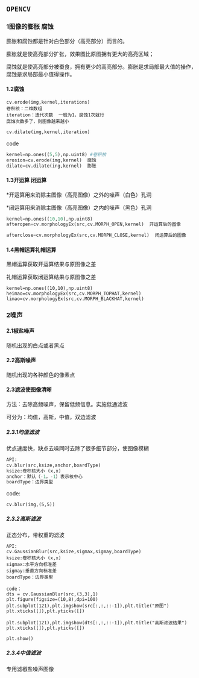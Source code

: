## ```OPENCV```

### 1图像的膨胀 腐蚀

膨胀和腐蚀都是针对白色部分（高亮部分）而言的。

膨胀就是使高亮部分扩张，效果图比原图拥有更大的高亮区域；

腐蚀就是使高亮部分被蚕食，拥有更少的高亮部分。膨胀是求局部最大值的操作，腐蚀是求局部最小值得操作。

#### 1.2腐蚀

```pyt
cv.erode(img,kernel,iterations)
卷积核：二维数组
iteration：迭代次数  一般为1，腐蚀1次就行
腐蚀次数多了，则图像越来越小
```

```py
cv.dilate(img,kernel,iteration)

```

code

```py
kernel=np.ones((5,5),np.uint8) #卷积核
erosion=cv.erode(img,kernel)  腐蚀
dilate=cv.dilate(ing,kernel)  膨胀

```

#### 1.3开运算 闭运算

*开运算用来消除主图像（高亮图像）之外的噪声（白色）孔洞

*闭运算用来消除主图像（高亮图像）之内的噪声（黑色）孔洞

```py
kernel=np.ones((10,10),np.uint8)
afteropen=cv.morphologyEx(src,cv.MORPH_OPEN,kernel)  开运算后的图像

afterclose=cv.morphologyEx(src,cv.MORPH_CLOSE,kernel)  闭运算后的图像

```

#### 1.4黑帽运算礼帽运算

黑帽运算获取开运算结果与原图像之差

礼帽运算获取闭运算结果与原图像之差

```pyt
kernel=np.ones((10,10),np.uint8)
heimao=cv.morphologyEx(src,cv.MORPH_TOPHAT,kernel)  
limao=cv.morphologyEx(src,cv.MORPH_BLACKHAT,kernel) 
```



### 2噪声

#### 2.1椒盐噪声

随机出现的白点或者黑点

#### 2.2高斯噪声

随机出现的各种颜色的像素点

#### 2.3滤波使图像清晰

方法：去除高频噪声，保留低频信息。实施低通滤波

可分为：均值，高斯，中值，双边滤波

##### 2.3.1均值滤波

优点速度快，缺点去噪同时去除了很多细节部分，使图像模糊

```py
API:
cv.blur(src,ksize,anchor,boardType)
ksize:卷积核大小 (x,x)
anchor：默认（-1，-1）表示核中心
boardType：边界类型	
```

code:

```pyt
cv.blur(img,(5,5))
```

##### 2.3.2高斯滤波

正态分布，带权重的滤波

```pyth
API:
cv.GaussianBlur(src,ksize,sigmax,sigmay,boardType)
ksize:卷积核大小 (x,x)
sigmax:水平方向标准差
sigmay:垂直方向标准差
boardType：边界类型	

code：
dts = cv.GaussianBlur(src,(3,3),1)
plt.figure(figsize=(10,8),dpi=100)
plt.subplot(121),plt.imgshow(src[:,:,::-1]),plt.title("原图")
plt.xticks([]),plt.yticks([])

plt.subplot(121),plt.imgshow(dts[:,:,::-1]),plt.title("高斯滤波结果")
plt.xticks([]),plt.yticks([])

plt.show()
```

##### 2.3.4中值滤波

专用滤椒盐噪声图像